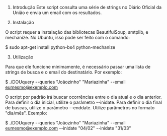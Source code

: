 1) Introdução
Este script consulta uma série de strings no Diário Oficial da União e envia um email com os resultados.

2) Instalação

O script requer a instalação das bibliotecas BeautifulSoup, smtplib, e mechanize. No Ubuntu, isso pode ser feito com o comando:

$ sudo apt-get install python-bs4 python-mechanize

3) Utilização

Para que ele funcione minimamente, é necessário passar uma lista de strings de busca e o email do destinatário. Por exemplo:

$ ./DOUquery --queries "Joãozinho" "Mariazinha" --email eumesmo@exemplo.com

O script por padrão irá buscar ocorrências entre o dia atual e o dia anterior. Para definir o dia inicial, utilize o parâmetro --inidate. Para definir o dia final de buscas, utilize o parâmetro --enddate. Utilize parâmetros no formato "dia/mês". Exemplo:

$ ./DOUquery --queries "Joãozinho" "Mariazinha" --email eumesmo@exemplo.com --inidate "04/02" --inidate "31/03"
